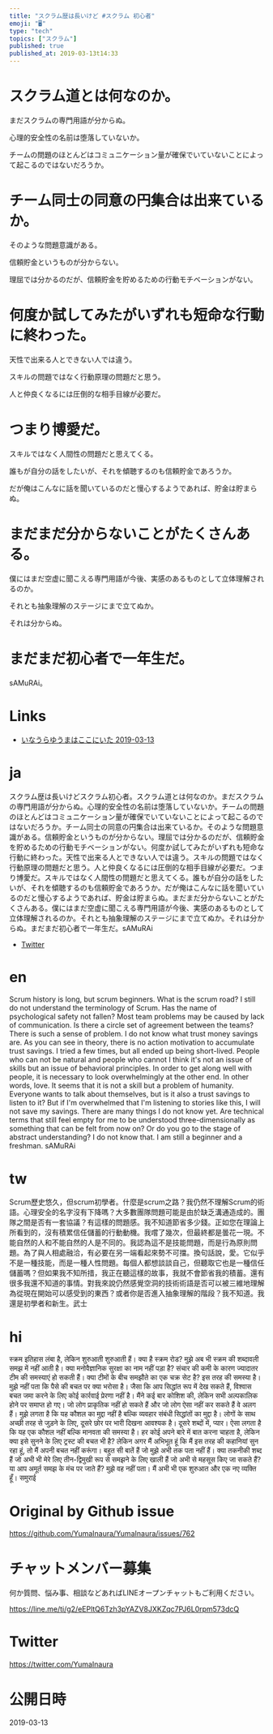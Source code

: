 ```yaml
---
title: "スクラム歴は長いけど #スクラム 初心者"
emoji: "🖥"
type: "tech"
topics: ["スクラム"]
published: true
published_at: 2019-03-13t14:33
---
```


# スクラム道とは何なのか。

まだスクラムの専門用語が分からぬ。

心理的安全性の名前は堕落していないか。

チームの問題のほとんどはコミュニケーション量が確保でいていないことによって起こるのではないだろうか。

# チーム同士の同意の円集合は出来ているか。

そのような問題意識がある。

信頼貯金というものが分からない。

理屈では分かるのだが、信頼貯金を貯めるための行動モチベーションがない。

# 何度か試してみたがいずれも短命な行動に終わった。

天性で出来る人とできない人では違う。

スキルの問題ではなく行動原理の問題だと思う。

人と仲良くなるには圧倒的な相手目線が必要だ。

# つまり博愛だ。

スキルではなく人間性の問題だと思えてくる。

誰もが自分の話をしたいが、それを傾聴するのも信頼貯金であろうか。

だが俺はこんなに話を聞いているのだと慢心するようであれば、貯金は貯まらぬ。

# まだまだ分からないことがたくさんある。

僕にはまだ空虚に聞こえる専門用語が今後、実感のあるものとして立体理解されるのか。

それとも抽象理解のステージにまで立てぬか。

それは分からぬ。

# まだまだ初心者で一年生だ。

 sAMuRAi。

# Links

- [いなうらゆうまはここにいた 2019-03-13](https://github.com/YumaInaura/YumaInaura/issues/756#s1552451405)

# ja

スクラム歴は長いけどスクラム初心者。スクラム道とは何なのか。まだスクラムの専門用語が分からぬ。心理的安全性の名前は堕落していないか。チームの問題のほとんどはコミュニケーション量が確保でいていないことによって起こるのではないだろうか。チーム同士の同意の円集合は出来ているか。そのような問題意識がある。信頼貯金というものが分からない。理屈では分かるのだが、信頼貯金を貯めるための行動モチベーションがない。何度か試してみたがいずれも短命な行動に終わった。天性で出来る人とできない人では違う。スキルの問題ではなく行動原理の問題だと思う。人と仲良くなるには圧倒的な相手目線が必要だ。つまり博愛だ。スキルではなく人間性の問題だと思えてくる。誰もが自分の話をしたいが、それを傾聴するのも信頼貯金であろうか。だが俺はこんなに話を聞いているのだと慢心するようであれば、貯金は貯まらぬ。まだまだ分からないことがたくさんある。僕にはまだ空虚に聞こえる専門用語が今後、実感のあるものとして立体理解されるのか。それとも抽象理解のステージにまで立てぬか。それは分からぬ。まだまだ初心者で一年生だ。sAMuRAi


- [Twitter](https://twitter.com/YumaInaura/status/1105687466667896832)

# en

Scrum history is long, but scrum beginners. What is the scrum road? I still do not understand the terminology of Scrum. Has the name of psychological safety not fallen? Most team problems may be caused by lack of communication. Is there a circle set of agreement between the teams? There is such a sense of problem. I do not know what trust money savings are. As you can see in theory, there is no action motivation to accumulate trust savings. I tried a few times, but all ended up being short-lived. People who can not be natural and people who cannot I think it's not an issue of skills but an issue of behavioral principles. In order to get along well with people, it is necessary to look overwhelmingly at the other end. In other words, love. It seems that it is not a skill but a problem of humanity. Everyone wants to talk about themselves, but is it also a trust savings to listen to it? But if I'm overwhelmed that I'm listening to stories like this, I will not save my savings. There are many things I do not know yet. Are technical terms that still feel empty for me to be understood three-dimensionally as something that can be felt from now on? Or do you go to the stage of abstract understanding? I do not know that. I am still a beginner and a freshman. sAMuRAi

# tw

Scrum歷史悠久，但scrum初學者。什麼是scrum之路？我仍然不理解Scrum的術語。心理安全的名字沒有下降嗎？大多數團隊問題可能是由於缺乏溝通造成的。團隊之間是否有一套協議？有這樣的問題感。我不知道節省多少錢。正如您在理論上所看到的，沒有積累信任儲蓄的行動動機。我嚐了幾次，但最終都是曇花一現。不能自然的人和不能自然的人是不同的。我認為這不是技能問題，而是行為原則問題。為了與人相處融洽，有必要在另一端看起來勢不可擋。換句話說，愛。它似乎不是一種技能，而是一種人性問題。每個人都想談談自己，但聽取它也是一種信任儲蓄嗎？但如果我不知所措，我正在聽這樣的故事，我就不會節省我的積蓄。還有很多我還不知道的事情。對我來說仍然感覺空洞的技術術語是否可以被三維地理解為從現在開始可以感受到的東西？或者你是否進入抽象理解的階段？我不知道。我還是初學者和新生。武士

# hi

स्क्रम इतिहास लंबा है, लेकिन शुरुआती शुरुआती हैं। क्या है स्क्रम रोड? मुझे अब भी स्क्रम की शब्दावली समझ में नहीं आती है। क्या मनोवैज्ञानिक सुरक्षा का नाम नहीं पड़ा है? संचार की कमी के कारण ज्यादातर टीम की समस्याएं हो सकती हैं। क्या टीमों के बीच समझौते का एक चक्र सेट है? इस तरह की समस्या है। मुझे नहीं पता कि पैसे की बचत पर क्या भरोसा है। जैसा कि आप सिद्धांत रूप में देख सकते हैं, विश्वास बचत जमा करने के लिए कोई कार्रवाई प्रेरणा नहीं है। मैंने कई बार कोशिश की, लेकिन सभी अल्पकालिक होने पर समाप्त हो गए। जो लोग प्राकृतिक नहीं हो सकते हैं और जो लोग ऐसा नहीं कर सकते हैं वे अलग हैं। मुझे लगता है कि यह कौशल का मुद्दा नहीं है बल्कि व्यवहार संबंधी सिद्धांतों का मुद्दा है। लोगों के साथ अच्छी तरह से जुड़ने के लिए, दूसरे छोर पर भारी दिखना आवश्यक है। दूसरे शब्दों में, प्यार। ऐसा लगता है कि यह एक कौशल नहीं बल्कि मानवता की समस्या है। हर कोई अपने बारे में बात करना चाहता है, लेकिन क्या इसे सुनने के लिए ट्रस्ट की बचत भी है? लेकिन अगर मैं अभिभूत हूं कि मैं इस तरह की कहानियां सुन रहा हूं, तो मैं अपनी बचत नहीं करूंगा। बहुत सी बातें हैं जो मुझे अभी तक पता नहीं हैं। क्या तकनीकी शब्द हैं जो अभी भी मेरे लिए तीन-द्विमुखी रूप से समझने के लिए खाली हैं जो अभी से महसूस किए जा सकते हैं? या आप अमूर्त समझ के मंच पर जाते हैं? मुझे वह नहीं पता। मैं अभी भी एक शुरुआत और एक नए व्यक्ति हूँ। समुराई

# Original by Github issue

https://github.com/YumaInaura/YumaInaura/issues/762








<!-- Update From Qiita API -->

# チャットメンバー募集


何か質問、悩み事、相談などあればLINEオープンチャットもご利用ください。

https://line.me/ti/g2/eEPltQ6Tzh3pYAZV8JXKZqc7PJ6L0rpm573dcQ





# Twitter


https://twitter.com/YumaInaura


<!-- Update From Qiita API -->



# 公開日時

2019-03-13
